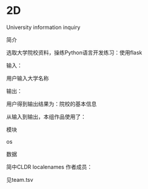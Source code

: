 # 2D
University information inquiry

简介

选取大学院校资料，操练Python语言开发练习：使用flask

输入：

用户输入大学名称

输出：

用户得到输出结果为：院校的基本信息

从输入到输出，本组作品使用了：

模块

os

数据

简中CLDR localenames
作者成员：

见team.tsv
